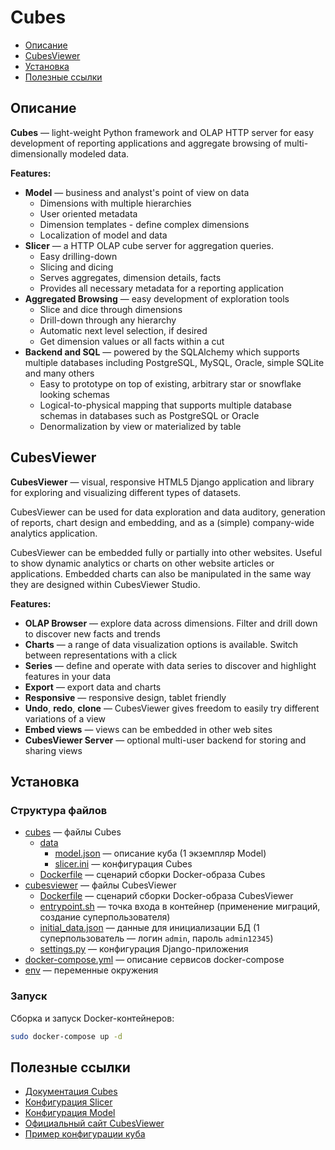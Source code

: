 # Cubes

- [Описание](#описание)
- [CubesViewer](#cubesviewer)
- [Установка](#установка)
- [Полезные ссылки](#полезные-ссылки)

## Описание

**Cubes** — light-weight Python framework and OLAP HTTP server for easy development of reporting applications and aggregate browsing of multi-dimensionally modeled data.

**Features:**

- **Model** — business and analyst's point of view on data
	-   Dimensions with multiple hierarchies
	-   User oriented metadata
	-   Dimension templates - define complex dimensions
	-   Localization of model and data
- **Slicer** — a HTTP OLAP cube server for aggregation queries.
	-   Easy drilling-down
	-   Slicing and dicing
	-   Serves aggregates, dimension details, facts
	-   Provides all necessary metadata for a reporting application
- **Aggregated Browsing** — easy development of exploration tools
	-   Slice and dice through dimensions
	-   Drill-down through any hierarchy
	-   Automatic next level selection, if desired
	-   Get dimension values or all facts within a cut
- **Backend and SQL** — powered by the SQLAlchemy which supports multiple databases including PostgreSQL, MySQL, Oracle, simple SQLite and many others
	- Easy to prototype on top of existing, arbitrary star or snowflake looking schemas
	- Logical-to-physical mapping that supports multiple database schemas in databases such as PostgreSQL or Oracle
	- Denormalization by view or materialized by table



## CubesViewer

**CubesViewer**  — visual, responsive HTML5 Django application and library for exploring and visualizing different types of datasets.

CubesViewer can be used for data exploration and data auditory, generation of reports, chart design and embedding, and as a (simple) company-wide analytics application.

CubesViewer can be embedded fully or partially into other websites. Useful to show dynamic analytics or charts on other website articles or applications. Embedded charts can also be manipulated in the same way they are designed within CubesViewer Studio.

**Features:**

- **OLAP Browser** — explore data across dimensions. Filter and drill down to discover new facts and trends
- **Charts** — a range of data visualization options is available. Switch between representations with a click
- **Series** — define and operate with data series to discover and highlight features in your data
- **Export** — export data and charts
- **Responsive** — responsive design, tablet friendly
- **Undo**, **redo**, **clone** — CubesViewer gives freedom to easily try different variations of a view
- **Embed views** — views can be embedded in other web sites
- **CubesViewer Server** — optional multi-user backend for storing and sharing views




## Установка

### Структура файлов

- [cubes](files/cubes/cubes) — файлы Cubes
	- [data](files/cubes/cubes/data/)
		- [model.json](files/cubes/cubes/data/model.json) — описание куба (1 экземпляр Model)
		- [slicer.ini](files/cubes/cubes/data/slicer.ini) — конфигурация Cubes
	- [Dockerfile](files/cubes/cubes/Dockerfile) — сценарий сборки Docker-образа Cubes
- [cubesviewer](files/cubes/cubesviewer) — файлы CubesViewer
	- [Dockerfile](files/cubes/cubesviewer/Dockerfile) — сценарий сборки Docker-образа CubesViewer
	- [entrypoint.sh](files/cubes/cubesviewer/entrypoint.sh) — точка входа в контейнер (применение миграций, создание суперпользователя)
	- [initial_data.json](files/cubes/cubesviewer/initial_data.json) — данные для инициализации БД (1 суперпользователь — логин `admin`, пароль `admin12345`)
	- [settings.py](files/cubes/cubesviewer/settings.py) — конфигурация Django-приложения
- [docker-compose.yml](files/cubes/docker-compose.yml) — описание сервисов docker-compose
- [env](files/cubes/env) — переменные окружения

### Запуск

Сборка и запуск Docker-контейнеров:

```bash
sudo docker-compose up -d
```



## Полезные ссылки

- [Документация Cubes](https://cubes.readthedocs.io/en/latest/index.html)
- [Конфигурация Slicer](https://pythonhosted.org/cubes/backends/slicer.html)
- [Конфигурация Model](https://pythonhosted.org/cubes/slicer.html#model-convert)
- [Официальный сайт CubesViewer](http://www.cubesviewer.com/)
- [Пример конфигурации куба](https://github.com/DataBrewery/cubes-examples/tree/master/procurements)